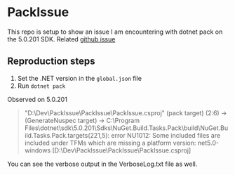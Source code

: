 # PackIssue
This repo is setup to show an issue I am encountering with dotnet pack on the 5.0.201 SDK.
Related [github issue](https://github.com/NuGet/Home/issues/10724)

## Reproduction steps
1. Set the .NET version in the `global.json` file
2. Run `dotnet pack`

Observed on 5.0.201
> "D:\Dev\PackIssue\PackIssue\PackIssue.csproj" (pack target) (2:6) ->
>       (GenerateNuspec target) ->
>          C:\Program Files\dotnet\sdk\5.0.201\Sdks\NuGet.Build.Tasks.Pack\build\NuGet.Build.Tasks.Pack.targets(221,5): error NU1012: Some included files are included under TFMs which are missing a platform version: net5.0-windows [D:\Dev\PackIssue\PackIssue\PackIssue.csproj]

You can see the verbose output in the VerboseLog.txt file as well.
